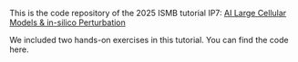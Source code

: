 This is the code repository of the 2025 ISMB tutorial IP7: [AI Large Cellular Models & in-silico Perturbation](https://www.iscb.org/ismbeccb2025/programme-agenda/tutorials#ip7)

We included two hands-on exercises in this tutorial. You can find the code here.
